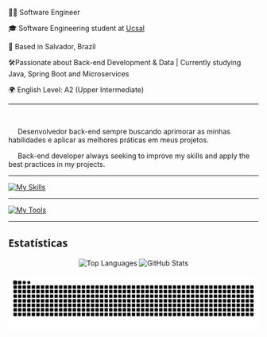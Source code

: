 <p>👨‍💻 Software Engineer
<p>🎓 Software Engineering student at <a href="https://www.ucsal.br/" target="blank_">Ucsal</a></p>
<p>📍 Based in Salvador, Brazil</p>
<p>🛠️Passionate about Back-end Development & Data | Currently studying Java, Spring Boot and Microservices </p>
<p>🌍 English Level: A2 (Upper Intermediate)</p>

<hr>
<br>
<p align="left">
<img width="15" height="15" loading="lazy" src="https://upload.wikimedia.org/wikipedia/commons/thumb/4/4a/Brazilian_flag_icon_round.svg/512px-Brazilian_flag_icon_round.svg.png?20180509193906" /> Desenvolvedor back-end sempre buscando aprimorar as minhas habilidades e aplicar as melhores práticas em meus projetos. </p>

<p align="left">
<img width="15" height="15" loading="lazy" src="https://upload.wikimedia.org/wikipedia/commons/thumb/8/88/United-states_flag_icon_round.svg/512px-United-states_flag_icon_round.svg.png" /> Back-end developer always seeking to improve my skills and apply the best practices in my projects.<p>

<hr>

[![My Skills](https://skillicons.dev/icons?i=js,java,spring,postgres,mysql,git,postman,mongodb,docker,heroku)](https://skillicons.dev)


<hr>

[![My Tools](https://skillicons.dev/icons?i=vscode,eclipse,idea,figma,notion)](https://skillicons.dev)

<hr>
<h2 style="font-family: 'Segoe UI', sans-serif; font-weight: 700;">Estatísticas</h2>

<div align="center">
  <img src="https://github-readme-stats.vercel.app/api/top-langs/?username=VieiraGuilherme-dev&layout=compact&theme=tokyonight&hide_border=false" height="180" alt="Top Languages" />
  <img src="https://github-readme-stats.vercel.app/api?username=VieiraGuilherme-dev&show_icons=true&theme=tokyonight&hide_border=false" height="180" alt="GitHub Stats" />
</div>

<picture>
  <source media="(prefers-color-scheme: dark)" srcset="https://raw.githubusercontent.com/RecheEduardo/RecheEduardo/output/github-contribution-grid-snake-dark.svg" />
  <source media="(prefers-color-scheme: light)" srcset="https://raw.githubusercontent.com/RecheEduardo/RecheEduardo/output/github-contribution-grid-snake.svg" />
  <img alt="github contribution grid snake animation" src="https://raw.githubusercontent.com/RecheEduardo/RecheEduardo/output/github-contribution-grid-snake.svg" />
</picture>
